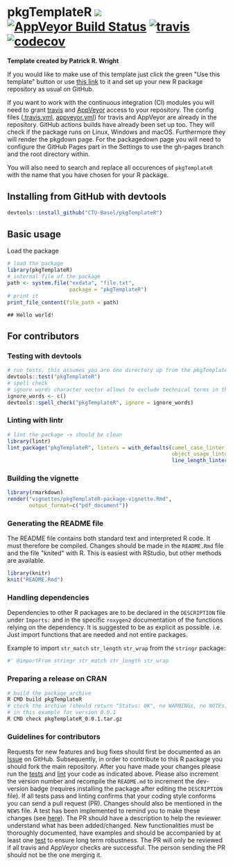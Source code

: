 
<!-- README.md is generated from README.Rmd. Please edit that file -->

# pkgTemplateR [![](https://img.shields.io/badge/dev%20version-0.0.1-blue.svg)](https://github.com/CTU-Basel/pkgTemplateR) [![AppVeyor Build Status](https://ci.appveyor.com/project/CTU-Basel/pkgTemplateR)](https://ci.appveyor.com/project/CTU-Basel/pkgTemplateR) [![travis](https://api.travis-ci.com/CTU-Basel/pkgTemplateR.svg?branch=master)](https://api.travis-ci.com/CTU-Basel/pkgTemplateR.svg?branch=master) [![codecov](https://codecov.io/github/CTU-Basel/pkgTemplateR/branch/master/graphs/badge.svg)](https://codecov.io/github/CTU-Basel/pkgTemplateR)

**Template created by Patrick R. Wright**

If you would like to make use of this template just click the green
"Use this template" button or use [this link](https://github.com/CTU-Basel/pkgTemplateR/generate)
to it and set up your new R package repository as usual on GitHub.

If you want to work with the continuous integration (CI) modules you
will need to grant [travis](https://travis-ci.com/) and [AppVeyor](https://ci.appveyor.com)
access to your repository. The config files ([.travis.yml](.travis.yml),
[appveyor.yml](appveyor.yml)) for travis and AppVeyor are already in the repository.
GitHub actions builds have already been set up too. They will check if the
package runs on Linux, Windows and macOS. Furthermore they will render
the pkgdown page. For the packagedown page you will need to configure
the GitHub Pages part in the Settings to use the gh-pages branch and the
root directory within.

You will also need to search and replace all occurences of `pkgTemplateR` with
the name that you have chosen for your R package.

## Installing from GitHub with devtools


```r
devtools::install_github("CTU-Basel/pkgTemplateR")
```

## Basic usage
Load the package

```r
# load the package
library(pkgTemplateR)
# internal file of the package
path <- system.file("exdata", "file.txt",
                    package = "pkgTemplateR")
# print it
print_file_content(file_path = path)
```

```
## Hello world!
```

## For contributors
### Testing with devtools


```r
# run tests, this assumes you are one directory up from the pkgTemplateR dir
devtools::test("pkgTemplateR")
# spell check
# ignore words character vector allows to exclude technical terms in the check
ignore_words <- c()
devtools::spell_check("pkgTemplateR", ignore = ignore_words)
```

### Linting with lintr


```r
# lint the package -> should be clean
library(lintr)
lint_package("pkgTemplateR", linters = with_defaults(camel_case_linter = NULL,
                                                     object_usage_linter = NULL,
                                                     line_length_linter(125)))
```

### Building the vignette

```r
library(rmarkdown)
render("vignettes/pkgTemplateR-package-vignette.Rmd",
       output_format=c("pdf_document"))
```

### Generating the README file

The README file contains both standard text and interpreted R code.
It must therefore be compiled. Changes should be made in the `README.Rmd`
file and the file "knited" with R. This is easiest with RStudio, but other
methods are available.


```r
library(knitr)
knit("README.Rmd")
```

### Handling dependencies

Dependencies to other R packages are to be declared in the `DESCRIPTION` file under `Imports:` and in
the specific `roxygen2` documentation of the functions relying on the dependency. It is suggested to
be as explicit as possible. i.e. Just import functions that are needed and not entire packages.

Example to import `str_match` `str_length` `str_wrap` from the `stringr` package:

```r
#' @importFrom stringr str_match str_length str_wrap
```

### Preparing a release on CRAN

```bash
# build the package archive
R CMD build pkgTemplateR
# check the archive (should return "Status: OK", no WARNINGs, no NOTEs)
# in this example for version 0.0.1
R CMD check pkgTemplateR_0.0.1.tar.gz
```

### Guidelines for contributors

Requests for new features and bug fixes should first be documented as an
[Issue](https://github.com/) on GitHub.
Subsequently, in order to contribute to this R package you should fork the main repository.
After you have made your changes please run the 
[tests](README.md#testing-with-devtools)
and 
[lint](README.md#linting-with-lintr) your code as 
indicated above. Please also increment the version number and recompile the
`README.md` to increment the dev-version badge (requires installing the
package after editing the `DESCRIPTION` file). If all tests pass and linting
confirms that your coding style conforms you can send a pull request (PR).
Changes should also be mentioned in the `NEWS` file. A test has been implemented
to remind you to make these changes (see [here](tests/testthat/test-version_diff.R)).
The PR should have a description to help the reviewer understand what has been 
added/changed. New functionalities must be thoroughly documented, have examples 
and should be accompanied by at least one [test](tests/testthat/) to ensure long term 
robustness. The PR will only be reviewed if all travis and AppVeyor checks are successful. 
The person sending the PR should not be the one merging it.
